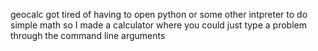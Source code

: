 geocalc
got tired of having to open python or some other intpreter to do simple math so I made a calculator where you could just type a problem through the command line arguments
